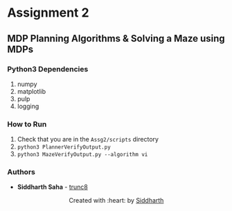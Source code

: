 # Assignment 2

## MDP Planning Algorithms & Solving a Maze using MDPs

### Python3 Dependencies

1. numpy
2. matplotlib
3. pulp
4. logging

### How to Run

1. Check that you are in the `Assg2/scripts` directory
2. `python3 PlannerVerifyOutput.py`
3. `python3 MazeVerifyOutput.py --algorithm vi`

### Authors

* **Siddharth Saha** - [trunc8](https://github.com/trunc8)

<p align='center'>Created with :heart: by <a href="https://www.linkedin.com/in/sahasiddharth611/">Siddharth</a></p>